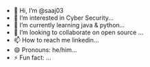 - 👋 Hi, I’m @saaj03
- 👀 I’m interested in Cyber Security...
- 🌱 I’m currently learning  java & python...
- 💞️ I’m looking to collaborate on open source ...
- 📫 How to reach me  linkedin...
- 😄 Pronouns: he/him...
- ⚡ Fun fact: ...

<!---
saaj03/saaj03 is a ✨ special ✨ repository because its `README.md` (this file) appears on your GitHub profile.
You can click the Preview link to take a look at your changes.
--->

